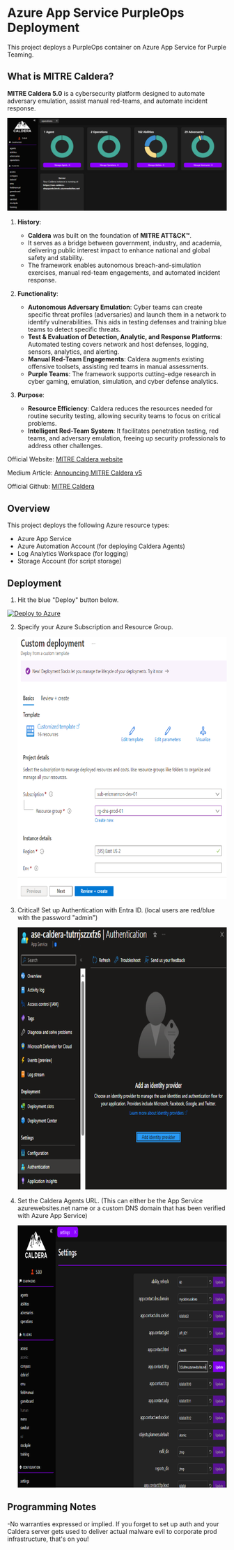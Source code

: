 # Azure App Service PurpleOps Deployment

This project deploys a PurpleOps container on Azure App Service for Purple Teaming.

## What is MITRE Caldera?

**MITRE Caldera 5.0** is a cybersecurity platform designed to automate adversary emulation, assist manual red-teams, and automate incident response.

   ![Deploy](./images/dashboard.png)

1. **History**:
   - **Caldera** was built on the foundation of **MITRE ATT&CK™**.
   - It serves as a bridge between government, industry, and academia, delivering public interest impact to enhance national and global safety and stability.
   - The framework enables autonomous breach-and-simulation exercises, manual red-team engagements, and automated incident response.

2. **Functionality**:
   - **Autonomous Adversary Emulation**: Cyber teams can create specific threat profiles (adversaries) and launch them in a network to identify vulnerabilities. This aids in testing defenses and training blue teams to detect specific threats.
   - **Test & Evaluation of Detection, Analytic, and Response Platforms**: Automated testing covers network and host defenses, logging, sensors, analytics, and alerting.
   - **Manual Red-Team Engagements**: Caldera augments existing offensive toolsets, assisting red teams in manual assessments.
   - **Purple Teams**: The framework supports cutting-edge research in cyber gaming, emulation, simulation, and cyber defense analytics.

3. **Purpose**:
   - **Resource Efficiency**: Caldera reduces the resources needed for routine security testing, allowing security teams to focus on critical problems.
   - **Intelligent Red-Team System**: It facilitates penetration testing, red teams, and adversary emulation, freeing up security professionals to address other challenges.

Official Website: [MITRE Caldera website](https://caldera.mitre.org/)

Medium Article: [Announcing MITRE Caldera v5](https://medium.com/@mitrecaldera/announcing-mitre-caldera-v5-06798b928adf)

Official Github: [MITRE Caldera](https://github.com/mitre/caldera)

## Overview

This project deploys the following Azure resource types:

- Azure App Service 
- Azure Automation Account (for deploying Caldera Agents)
- Log Analytics Workspace (for logging)
- Storage Account (for script storage)

## Deployment

1. Hit the blue "Deploy" button below.

[![Deploy to Azure](https://aka.ms/deploytoazurebutton)](https://portal.azure.com/#create/Microsoft.Template/uri/https%3A%2F%2Fraw.githubusercontent.com%2Fmsdirtbag%2FMicrosoftPurpleTeamToolkit%2Fmain%2Fpurpleops-ASE%2Fpurpleopsase.json)

2. Specify your Azure Subscription and Resource Group.

   <img src="./images/rg.png" alt="Deploy" width="600" height="600">

3. Critical! Set up Authentication with Entra ID. (local users are red/blue with the password "admin")

   <img src="./images/auth.png" alt="Auth" width="600" height="600">

4. Set the Caldera Agents URL. (This can either be the App Service azurewebsites.net name or a custom DNS domain that has been verified with Azure App Service)

   <img src="./images/agent.png" alt="Set URL" width="600" height="600"> 

## Programming Notes
-No warranties expressed or implied. If you forget to set up auth and your Caldera server gets used to deliver actual malware evil to corporate prod infrastructure, that's on you!

